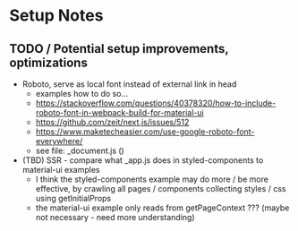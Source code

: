 # Setup Notes

## TODO / Potential setup improvements, optimizations
* Roboto, serve as local font instead of external link in head
  * examples how to do so...
  * https://stackoverflow.com/questions/40378320/how-to-include-roboto-font-in-webpack-build-for-material-ui
  * https://github.com/zeit/next.js/issues/512
  * https://www.maketecheasier.com/use-google-roboto-font-everywhere/
  * see file: _document.js ()
* (TBD) SSR - compare what _app.js does in styled-components to material-ui examples
  * I think the styled-components example may do more / be more effective, by crawling all pages / components collecting styles / css using getInitialProps
  * the material-ui example only reads from getPageContext ??? (maybe not necessary - need more understanding)
